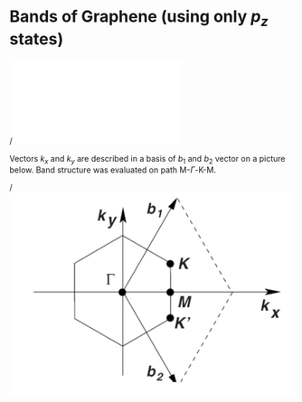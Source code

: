 
# Bands of Graphene (using only $p_z$ states)


/![pdf](graphene.pdf)


Vectors $k_x$ and $k_y$ are described in a basis of $b_1$ and $b_2$ vector on a picture below. Band structure was evaluated on path M-$\Gamma$-K-M.

/![png](path.png)